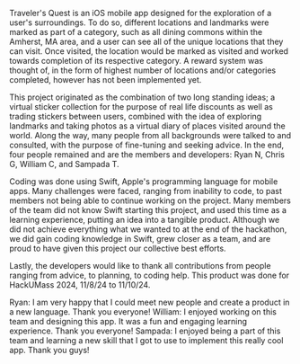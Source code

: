 Traveler's Quest is an iOS mobile app designed for the exploration of a user's surroundings. To do so, different locations and landmarks were marked as part of a category, such as all dining commons within the Amherst, MA area, and a user can see all of the unique locations that they can visit. Once visited, the location would be marked as visited and worked towards completion of its respective category. A reward system was thought of, in the form of highest number of locations and/or categories completed, however has not been implemented yet.

This project originated as the combination of two long standing ideas; a virtual sticker collection for the purpose of real life discounts as well as trading stickers between users, combined with the idea of exploring landmarks and taking photos as a virtual diary of places visited around the world. Along the way, many people from all backgrounds were talked to and consulted, with the purpose of fine-tuning and seeking advice. In the end, four people remained and are the members and developers: Ryan N, Chris G, William C, and Sampada T. 

Coding was done using Swift, Apple's programming language for mobile apps. Many challenges were faced, ranging from inability to code, to past members not being able to continue working on the project. Many members of the team did not know Swift starting this project, and used this time as a learning experience, putting an idea into a tangible product. Although we did not achieve everything what we wanted to at the end of the hackathon, we did gain coding knowledge in Swift, grew closer as a team, and are proud to have given this project our collective best efforts. 

Lastly, the developers would like to thank all contributions from people ranging from advice, to planning, to coding help. This product was done for HackUMass 2024, 11/8/24 to 11/10/24. 

Ryan: I am very happy that I could meet new people and create a product in a new language. Thank you everyone! 
William: I enjoyed working on this team and designing this app. It was a fun and engaging learning experience. Thank you everyone!
Sampada: I enjoyed being a part of this team and learning a new skill that I got to use to implement this really cool app. Thank you guys!
